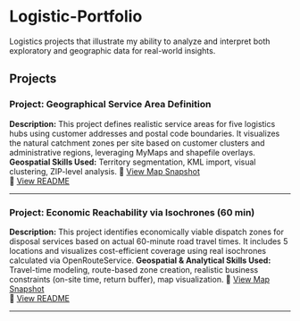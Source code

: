 # Logistic-Portfolio
Logistics projects that illustrate my ability to analyze and interpret both exploratory and geographic data for real-world insights.

## Projects

### Project: Geographical Service Area Definition
**Description:** This project defines realistic service areas for five logistics hubs using customer addresses and postal code boundaries. It visualizes the natural catchment zones per site based on customer clusters and administrative regions, leveraging MyMaps and shapefile overlays.
**Geospatial Skills Used:** Territory segmentation, KML import, visual clustering, ZIP-level analysis.
🔗 [View Map Snapshot](./visuals/service_area_definition.png)  
📄 [View README](./geographical-service-area/README.md)

---

### Project: Economic Reachability via Isochrones (60 min)
**Description:** This project identifies economically viable dispatch zones for disposal services based on actual 60-minute road travel times. It includes 5 locations and visualizes cost-efficient coverage using real isochrones calculated via OpenRouteService.
**Geospatial & Analytical Skills Used:** Travel-time modeling, route-based zone creation, realistic business constraints (on-site time, return buffer), map visualization.
🔗 [View Map Snapshot](./visuals/isochrone_zones_60min.png)  
📄 [View README](./isochrone-economic-zones/README.md)

---

